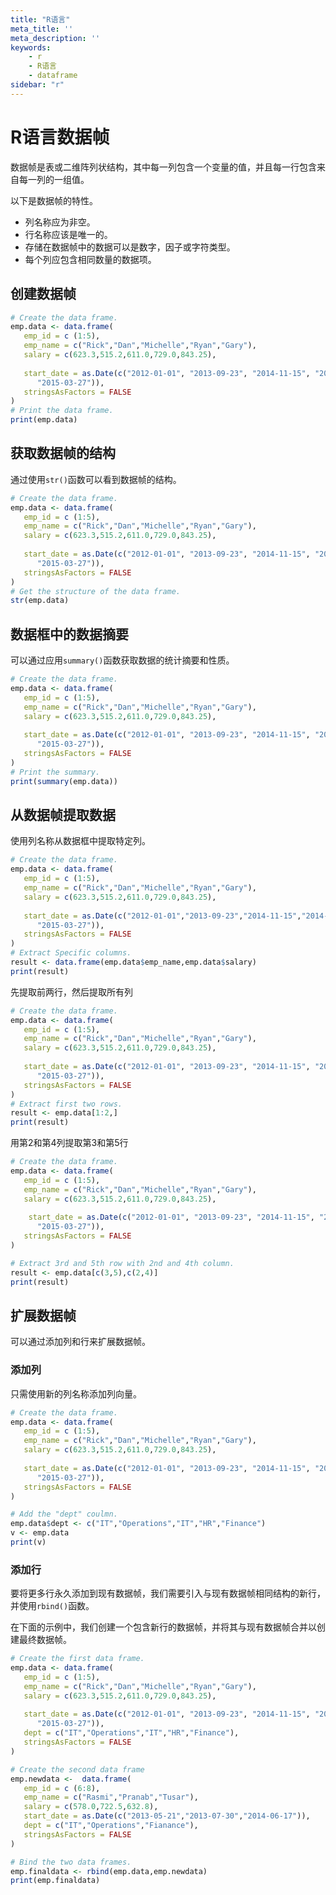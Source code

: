 ```yaml
---
title: "R语言"
meta_title: ''
meta_description: ''
keywords: 
    - r
    - R语言
    - dataframe
sidebar: "r"
---
```

# R语言数据帧

数据帧是表或二维阵列状结构，其中每一列包含一个变量的值，并且每一行包含来自每一列的一组值。

以下是数据帧的特性。

- 列名称应为非空。
- 行名称应该是唯一的。
- 存储在数据帧中的数据可以是数字，因子或字符类型。
- 每个列应包含相同数量的数据项。

## 创建数据帧

```R
# Create the data frame.
emp.data <- data.frame(
   emp_id = c (1:5), 
   emp_name = c("Rick","Dan","Michelle","Ryan","Gary"),
   salary = c(623.3,515.2,611.0,729.0,843.25), 
   
   start_date = as.Date(c("2012-01-01", "2013-09-23", "2014-11-15", "2014-05-11",
      "2015-03-27")),
   stringsAsFactors = FALSE
)
# Print the data frame.			
print(emp.data) 
```

## 获取数据帧的结构

通过使用`str()`函数可以看到数据帧的结构。

```R
# Create the data frame.
emp.data <- data.frame(
   emp_id = c (1:5), 
   emp_name = c("Rick","Dan","Michelle","Ryan","Gary"),
   salary = c(623.3,515.2,611.0,729.0,843.25), 
   
   start_date = as.Date(c("2012-01-01", "2013-09-23", "2014-11-15", "2014-05-11",
      "2015-03-27")),
   stringsAsFactors = FALSE
)
# Get the structure of the data frame.
str(emp.data)
```

## 数据框中的数据摘要

可以通过应用`summary()`函数获取数据的统计摘要和性质。

```R
# Create the data frame.
emp.data <- data.frame(
   emp_id = c (1:5), 
   emp_name = c("Rick","Dan","Michelle","Ryan","Gary"),
   salary = c(623.3,515.2,611.0,729.0,843.25), 
   
   start_date = as.Date(c("2012-01-01", "2013-09-23", "2014-11-15", "2014-05-11",
      "2015-03-27")),
   stringsAsFactors = FALSE
)
# Print the summary.
print(summary(emp.data))  
```

## 从数据帧提取数据

使用列名称从数据框中提取特定列。

```R
# Create the data frame.
emp.data <- data.frame(
   emp_id = c (1:5),
   emp_name = c("Rick","Dan","Michelle","Ryan","Gary"),
   salary = c(623.3,515.2,611.0,729.0,843.25),
   
   start_date = as.Date(c("2012-01-01","2013-09-23","2014-11-15","2014-05-11",
      "2015-03-27")),
   stringsAsFactors = FALSE
)
# Extract Specific columns.
result <- data.frame(emp.data$emp_name,emp.data$salary)
print(result)
```

先提取前两行，然后提取所有列

```R
# Create the data frame.
emp.data <- data.frame(
   emp_id = c (1:5),
   emp_name = c("Rick","Dan","Michelle","Ryan","Gary"),
   salary = c(623.3,515.2,611.0,729.0,843.25),
   
   start_date = as.Date(c("2012-01-01", "2013-09-23", "2014-11-15", "2014-05-11",
      "2015-03-27")),
   stringsAsFactors = FALSE
)
# Extract first two rows.
result <- emp.data[1:2,]
print(result)
```

用第2和第4列提取第3和第5行

```R
# Create the data frame.
emp.data <- data.frame(
   emp_id = c (1:5), 
   emp_name = c("Rick","Dan","Michelle","Ryan","Gary"),
   salary = c(623.3,515.2,611.0,729.0,843.25), 
   
	start_date = as.Date(c("2012-01-01", "2013-09-23", "2014-11-15", "2014-05-11",
      "2015-03-27")),
   stringsAsFactors = FALSE
)

# Extract 3rd and 5th row with 2nd and 4th column.
result <- emp.data[c(3,5),c(2,4)]
print(result)
```



## 扩展数据帧

可以通过添加列和行来扩展数据帧。

### 添加列

只需使用新的列名称添加列向量。

```R
# Create the data frame.
emp.data <- data.frame(
   emp_id = c (1:5), 
   emp_name = c("Rick","Dan","Michelle","Ryan","Gary"),
   salary = c(623.3,515.2,611.0,729.0,843.25), 
   
   start_date = as.Date(c("2012-01-01", "2013-09-23", "2014-11-15", "2014-05-11",
      "2015-03-27")),
   stringsAsFactors = FALSE
)

# Add the "dept" coulmn.
emp.data$dept <- c("IT","Operations","IT","HR","Finance")
v <- emp.data
print(v)
```

### 添加行
要将更多行永久添加到现有数据帧，我们需要引入与现有数据帧相同结构的新行，并使用`rbind()`函数。

在下面的示例中，我们创建一个包含新行的数据帧，并将其与现有数据帧合并以创建最终数据帧。

```R
# Create the first data frame.
emp.data <- data.frame(
   emp_id = c (1:5), 
   emp_name = c("Rick","Dan","Michelle","Ryan","Gary"),
   salary = c(623.3,515.2,611.0,729.0,843.25), 
   
   start_date = as.Date(c("2012-01-01", "2013-09-23", "2014-11-15", "2014-05-11",
      "2015-03-27")),
   dept = c("IT","Operations","IT","HR","Finance"),
   stringsAsFactors = FALSE
)

# Create the second data frame
emp.newdata <- 	data.frame(
   emp_id = c (6:8), 
   emp_name = c("Rasmi","Pranab","Tusar"),
   salary = c(578.0,722.5,632.8), 
   start_date = as.Date(c("2013-05-21","2013-07-30","2014-06-17")),
   dept = c("IT","Operations","Fianance"),
   stringsAsFactors = FALSE
)

# Bind the two data frames.
emp.finaldata <- rbind(emp.data,emp.newdata)
print(emp.finaldata)
```


<code class=backend-type backend-type=free></code>
<code class=gatsby-kernelname data-language=r></code>
<script type="text/javascript" src="https://cdn.freeaihub.com/asset/js/cell.js"></script>
